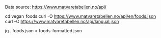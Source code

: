 Data source: https://www.matvaretabellen.no/api/

cd vegan_foods
curl -O https://www.matvaretabellen.no/api/en/foods.json
curl -O https://www.matvaretabellen.no/api/langual.json


jq . foods.json > foods-formatted.json
